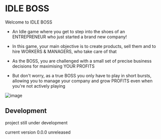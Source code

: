 # IDLE BOSS

Welcome to IDLE BOSS

- An Idle game where you get to step into the shoes of an ENTREPRENEUR 
who just started a brand new company!

- In this game, your main objective is to create products, sell them and
to hire WORKERS & MANAGERS, who take care of that
  
- As the BOSS, you are challenged with a small set of precise business decisions
for maximising YOUR PROFITS
  
- But don't worry, as a true BOSS you only have to play in short bursts, allowing you
to manage your company and grow PROFITS even when you're not actively playing

![image](https://user-images.githubusercontent.com/109807794/229628658-29413191-29e9-4a29-946f-471d9d38f582.png)


## Development

project still under development

current version 0.0.0 unreleased
